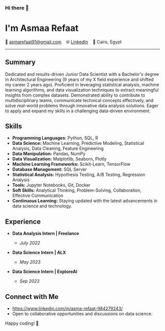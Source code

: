 ### Hi there 👋
# I'm Asmaa Refaat

📧 [asmarefaat91@gmail.com](mailto:asmarefaat91@gmail.com) &nbsp;&nbsp;  🌐 [LinkedIn](https://www.linkedin.com/in/asma-refaat-984279243/) &nbsp;&nbsp; 📍 Cairo, Egypt

---

## Summary

Dedicated and results-driven Junior Data Scientist with a Bachelor's degree in Architectural Engineering (9 years of my X field experience and shifted my career 2 years ago). Proficient in leveraging statistical analysis, machine learning algorithms, and data visualization techniques to extract meaningful insights from complex datasets. Demonstrated ability to contribute to multidisciplinary teams, communicate technical concepts effectively, and solve real-world problems through innovative data analysis solutions. Eager to apply and expand my skills in a challenging data-driven environment.

## Skills

- **Programming Languages:** Python, SQL, R
- **Data Science:** Machine Learning, Predictive Modeling, Statistical Analysis, Data Cleaning, Feature Engineering
- **Data Manipulation:** Pandas, NumPy
- **Data Visualization:** Matplotlib, Seaborn, Plotly
- **Machine Learning Frameworks:** Scikit-Learn, TensorFlow
- **Database Management:** SQL Server
- **Statistical Analysis:** Hypothesis Testing, A/B Testing, Regression Analysis
- **Tools:** Jupyter Notebooks, Git, Docker
- **Soft Skills:** Analytical Thinking, Problem-Solving, Collaboration, Effective Communication
- **Continuous Learning:** Staying updated with the latest advancements in data science and technology.

## Experience

- **Data Analysis Intern | Freelance**
  - *July 2022*

- **Data Science Intern | ALX**
  - *May 2023*

- **Data Science Intern | ExploreAI**
  - *Sep 2023*

## Connect with Me

- https://www.linkedin.com/in/asma-refaat-984279243/
- Open to collaborative opportunities and discussions on data science.

Happy coding! 🚀
